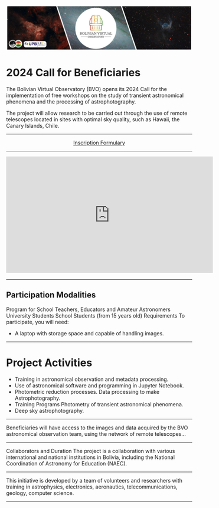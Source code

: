![Intro Banner](im/Baner_v1_LCO_1.jpg)

# 2024 Call for Beneficiaries

The Bolivian Virtual Observatory (BVO) opens its 2024 Call for the implementation of free workshops on the study of transient astronomical phenomena and the processing of astrophotography.

The project will allow research to be carried out through the use of remote telescopes located in sites with optimal sky quality, such as Hawaii, the Canary Islands, Chile.

---

<div style="text-align: center;">
    <a href="https://docs.google.com/forms/d/e/1FAIpQLSemPWR3MyGJgLDYHwUHn0bVYO0fDS5_bjOURhBbxmhKesrxSA/closedform" class="button">
        Inscription Formulary
    </a>
</div>


---

<iframe width="560" height="315" src="https://www.youtube.com/embed/GRWzn4Jot9o" title="YouTube video player" frameborder="0" allow="accelerometer; autoplay; clipboard-write; encrypted-media; gyroscope; picture-in-picture; web-share" allowfullscreen></iframe>


---

## Participation Modalities

Program for School Teachers, Educators and Amateur Astronomers
University Students
School Students (from 15 years old)
Requirements
To participate, you will need:

- A laptop with storage space and capable of handling images.

---

# Project Activities
- Training in astronomical observation and metadata processing.
- Use of astronomical software and programming in Jupyter Notebook.
- Photometric reduction processes.
Data processing to make Astrophotography.
- Training Programs
Photometry of transient astronomical phenomena.
- Deep sky astrophotography.


---

Beneficiaries will have access to the images and data acquired by the BVO astronomical observation team, using the network of remote telescopes...

---

Collaborators and Duration
The project is a collaboration with various international and national institutions in Bolivia, including the National Coordination of Astronomy for Education (NAEC).

---

This initiative is developed by a team of volunteers and researchers with training in astrophysics, electronics, aeronautics, telecommunications, geology, computer science.

---